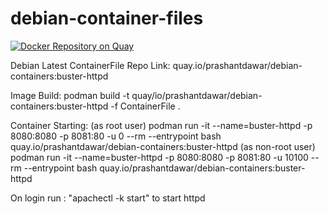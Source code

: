 # debian-container-files
[![Docker Repository on Quay](https://quay.io/repository/prashantdawar/debian-containers/status "Docker Repository on Quay")](https://quay.io/repository/prashantdawar/debian-containers)

Debian Latest ContainerFile
Repo Link: quay.io/prashantdawar/debian-containers:buster-httpd

Image Build:
podman build -t quay/io/prashantdawar/debian-containers:buster-httpd -f ContainerFile .


Container Starting:
(as root user) podman run -it --name=buster-httpd -p 8080:8080 -p 8081:80 -u 0 --rm --entrypoint bash quay.io/prashantdawar/debian-containers:buster-httpd
(as non-root user) podman run -it --name=buster-httpd -p 8080:8080 -p 8081:80 -u 10100 --rm --entrypoint bash quay.io/prashantdawar/debian-containers:buster-httpd

On login run : 
"apachectl -k start" to start httpd
